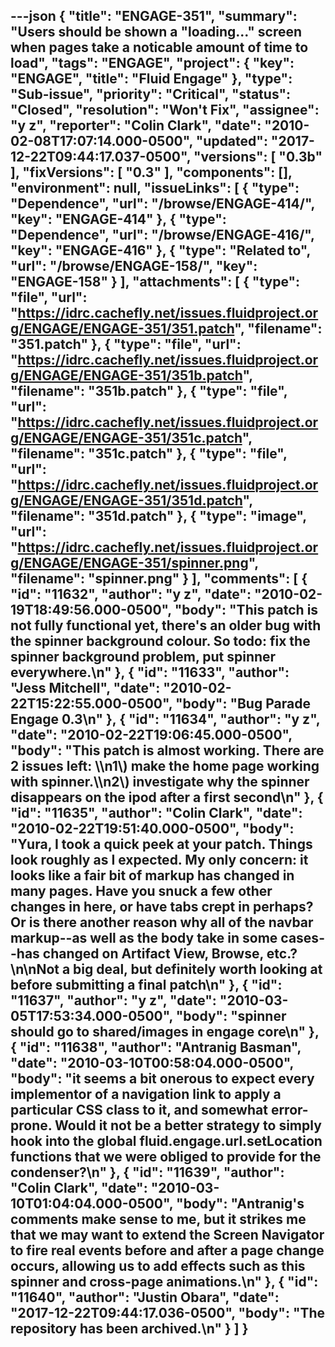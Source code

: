 ---json
{
  "title": "ENGAGE-351",
  "summary": "Users should be shown a \"loading...\" screen when pages take a noticable amount of time to load",
  "tags": "ENGAGE",
  "project": {
    "key": "ENGAGE",
    "title": "Fluid Engage"
  },
  "type": "Sub-issue",
  "priority": "Critical",
  "status": "Closed",
  "resolution": "Won't Fix",
  "assignee": "y z",
  "reporter": "Colin Clark",
  "date": "2010-02-08T17:07:14.000-0500",
  "updated": "2017-12-22T09:44:17.037-0500",
  "versions": [
    "0.3b"
  ],
  "fixVersions": [
    "0.3"
  ],
  "components": [],
  "environment": null,
  "issueLinks": [
    {
      "type": "Dependence",
      "url": "/browse/ENGAGE-414/",
      "key": "ENGAGE-414"
    },
    {
      "type": "Dependence",
      "url": "/browse/ENGAGE-416/",
      "key": "ENGAGE-416"
    },
    {
      "type": "Related to",
      "url": "/browse/ENGAGE-158/",
      "key": "ENGAGE-158"
    }
  ],
  "attachments": [
    {
      "type": "file",
      "url": "https://idrc.cachefly.net/issues.fluidproject.org/ENGAGE/ENGAGE-351/351.patch",
      "filename": "351.patch"
    },
    {
      "type": "file",
      "url": "https://idrc.cachefly.net/issues.fluidproject.org/ENGAGE/ENGAGE-351/351b.patch",
      "filename": "351b.patch"
    },
    {
      "type": "file",
      "url": "https://idrc.cachefly.net/issues.fluidproject.org/ENGAGE/ENGAGE-351/351c.patch",
      "filename": "351c.patch"
    },
    {
      "type": "file",
      "url": "https://idrc.cachefly.net/issues.fluidproject.org/ENGAGE/ENGAGE-351/351d.patch",
      "filename": "351d.patch"
    },
    {
      "type": "image",
      "url": "https://idrc.cachefly.net/issues.fluidproject.org/ENGAGE/ENGAGE-351/spinner.png",
      "filename": "spinner.png"
    }
  ],
  "comments": [
    {
      "id": "11632",
      "author": "y z",
      "date": "2010-02-19T18:49:56.000-0500",
      "body": "This patch is not fully functional yet, there's an older bug with the spinner background colour. So todo: fix the spinner background problem, put spinner everywhere.\n"
    },
    {
      "id": "11633",
      "author": "Jess Mitchell",
      "date": "2010-02-22T15:22:55.000-0500",
      "body": "Bug Parade Engage 0.3\n"
    },
    {
      "id": "11634",
      "author": "y z",
      "date": "2010-02-22T19:06:45.000-0500",
      "body": "This patch is almost working. There are 2 issues left: \\\n1\\) make the home page working with spinner.\\\n2\\) investigate why the spinner disappears on the ipod after a first second\n"
    },
    {
      "id": "11635",
      "author": "Colin Clark",
      "date": "2010-02-22T19:51:40.000-0500",
      "body": "Yura, I took a quick peek at your patch. Things look roughly as I expected. My only concern: it looks like a fair bit of markup has changed in many pages. Have you snuck a few other changes in here, or have tabs crept in perhaps? Or is there another reason why all of the navbar markup--as well as the body take in some cases--has changed on Artifact View, Browse, etc.?\n\nNot a big deal, but definitely worth looking at before submitting a final patch\n"
    },
    {
      "id": "11637",
      "author": "y z",
      "date": "2010-03-05T17:53:34.000-0500",
      "body": "spinner should go to shared/images in engage core\n"
    },
    {
      "id": "11638",
      "author": "Antranig Basman",
      "date": "2010-03-10T00:58:04.000-0500",
      "body": "it seems a bit onerous to expect every implementor of a navigation link to apply a particular CSS class to it, and somewhat error-prone. Would it not be a better strategy to simply hook into the global fluid.engage.url.setLocation functions that we were obliged to provide for the condenser?\n"
    },
    {
      "id": "11639",
      "author": "Colin Clark",
      "date": "2010-03-10T01:04:04.000-0500",
      "body": "Antranig's comments make sense to me, but it strikes me that we may want to extend the Screen Navigator to fire real events before and after a page change occurs, allowing us to add effects such as this spinner and cross-page animations.\n"
    },
    {
      "id": "11640",
      "author": "Justin Obara",
      "date": "2017-12-22T09:44:17.036-0500",
      "body": "The repository has been archived.\n"
    }
  ]
}
---

        